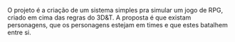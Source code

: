 O projeto é a criação de um sistema simples pra simular um jogo de RPG, criado em cima das regras do 3D&T. A proposta é que existam personagens, que os personagens estejam em times e que estes  batalhem entre si. 
